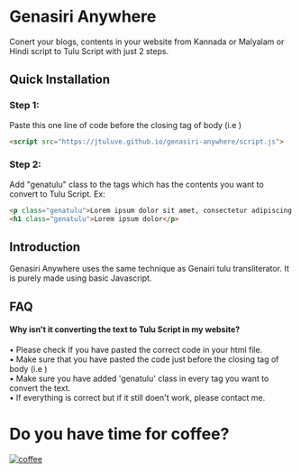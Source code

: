 
# Genasiri Anywhere

Conert your blogs, contents in your website from Kannada or Malyalam or Hindi script to Tulu Script with just 2 steps.


## Quick Installation
### Step 1:
Paste this one line of code before the closing tag of body (i.e </body> )

```html
<script src="https://jtuluve.github.io/genasiri-anywhere/script.js">
```
### Step 2:
Add "genatulu" class to the tags which has the contents you want to convert to Tulu Script. 
Ex: 
```html
<p class="genatulu">Lorem ipsum dolor sit amet, consectetur adipiscing elit. Donec eros.</p>
<h1 class="genatulu">Lorem ipsum dolor</p>
```
## Introduction 
Genasiri Anywhere uses the same technique as Genairi tulu transliterator. It is purely made using basic Javascript. 
## FAQ

#### Why isn't it converting the text to Tulu Script in my website?

• Please check If you have pasted the correct code in your html file.</br>
• Make sure that you have pasted the code just before the closing tag of body (i.e </body>)</br>
• Make sure you have added 'genatulu' class in every tag you want to convert the text.</br>
• If everything is correct but if it still doen't work, please contact me.</br>


# Do you have time for coffee?
[![coffee](https://img.shields.io/badge/Buy_me_a_coffee-f7ff05?style=for-the-badge&logo=buymeacoffee&logoColor=054ccf&labelWidth=100)](https://www.buymeacoffee.com/jtuluve)


